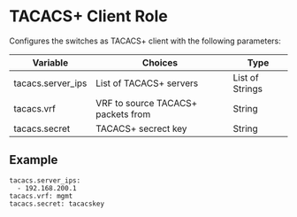 
# TACACS+ Client Role

Configures the switches as TACACS+ client with the following parameters:

Variable | Choices | Type
--- | --- | ---
tacacs.server_ips|List of TACACS+ servers|List of Strings
tacacs.vrf|VRF to source TACACS+ packets from|String
tacacs.secret|TACACS+ secrect key|String

## Example

```
tacacs.server_ips:
  - 192.168.200.1
tacacs.vrf: mgmt
tacacs.secret: tacacskey
```
